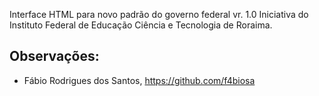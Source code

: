 Interface HTML para novo padrão do governo federal vr. 1.0
Iniciativa do Instituto Federal de Educação Ciência e Tecnologia de Roraima.

Observações:
--------------------------
- Fábio Rodrigues dos Santos, https://github.com/f4biosa